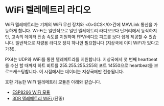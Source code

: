 # WiFi 텔레메트리 라디오

WiFi 텔레메트리는 기체의 WiFi 무선 장치와 <0>GCS</0>간에 MAVLink 통신을 가능하게 합니다. Wi-Fi는 일반적으로 일반 텔레메트리 라디오보다 단거리에서 동작하지만, 고속의 데이터 전송 속도를 지원하며 FPV/비디오 피드를 보다 쉽게 제공할 수 있습니다. 일반적으로 차량용 라디오 장치 하나만 필요합니다 (지상국에 이미 WiFi가 있다고 가정).

PX4는 UDP와 WiFi를 통한 텔레메트리를 지원합니다. 지상국에서 첫 번째 heartbeat를 수신 할 때까지 하트 비트를 255.255.255.255의 포트 14550으로 heartbeat를 브로드캐스팅합니다. 이 시점에서는 데이터는 지상국에만 전송됩니다.

호환 가능한 WiFi 텔레메트리 모듈은 아래와 같습니다.

* [ESP8266 WiFi 모듈](../telemetry/esp8266_wifi_module.md)
* [ 3DR 텔레메트리 WiFi ](../telemetry/3dr_telemetry_wifi.md) (단종)
